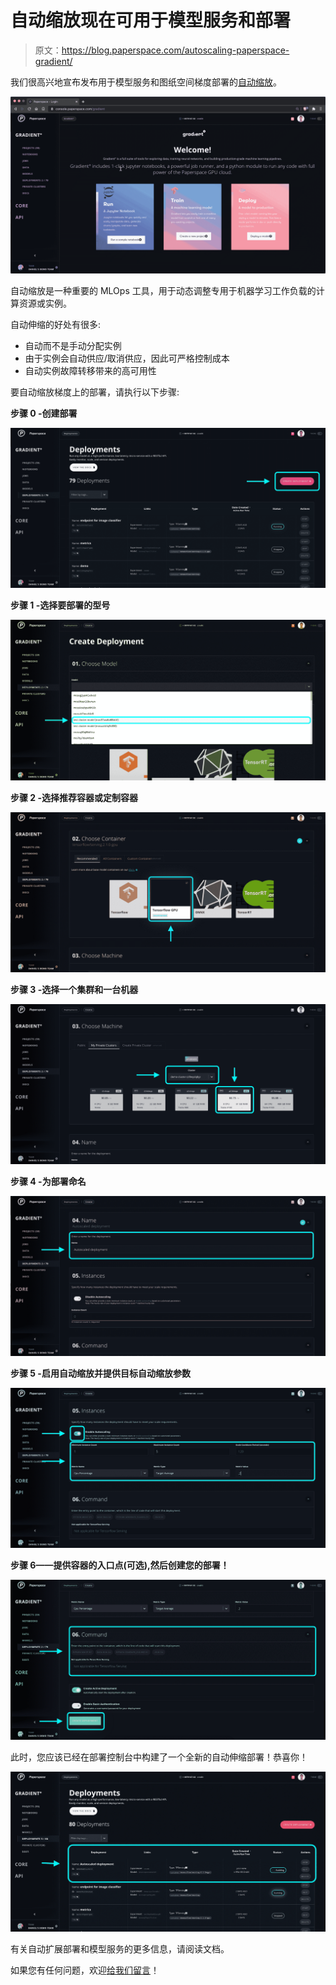 # 自动缩放现在可用于模型服务和部署

> 原文：<https://blog.paperspace.com/autoscaling-paperspace-gradient/>

我们很高兴地宣布发布用于模型服务和图纸空间梯度部署的[自动缩放](https://docs.paperspace.com/gradient/deployments/managing-deployments/deployment-autoscaling)。

![](img/651c5baee2a1b330a4b78ad90573cfc5.png)

自动缩放是一种重要的 MLOps 工具，用于动态调整专用于机器学习工作负载的计算资源或实例。

自动伸缩的好处有很多:

*   自动而不是手动分配实例
*   由于实例会自动供应/取消供应，因此可严格控制成本
*   自动实例故障转移带来的高可用性

要自动缩放梯度上的部署，请执行以下步骤:

**步骤 0 -创建部署**

![](img/fdbd6f4440666ebff32146573c58ec2b.png)

**步骤 1 -选择要部署的型号**

![](img/5c2fd9f546a7c7de18d031e0059abc72.png)

**步骤 2 -选择推荐容器或定制容器**

![](img/f0757cdf3a93463c8ae289049a742f57.png)

**步骤 3 -选择一个集群和一台机器**

![](img/4f4b40b43c00a9929f42a5999a17fc22.png)

**步骤 4 -为部署命名**

![](img/1aa6a8e81b0a57054858167ff8346273.png)

**步骤 5 -启用自动缩放并提供目标自动缩放参数**

![](img/e6c0588a33ff951ce229fb747d3efd03.png)

**步骤 6——提供容器的入口点(可选),然后创建您的部署！**

![](img/838cb32a0c5df94b22d07d2cb58497f1.png)

此时，您应该已经在部署控制台中构建了一个全新的自动伸缩部署！恭喜你！

![](img/2d5d14cd2c95c4385e1160dd9c69a188.png)

有关自动扩展部署和模型服务的更多信息，请阅读文档。

如果您有任何问题，欢迎[给我们留言](https://support.paperspace.com/hc/en-us/requests/new)！
